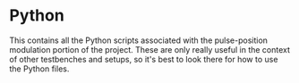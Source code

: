 # Python
This contains all the Python scripts associated with the pulse-position modulation portion of the project. These are only really useful in the context of other testbenches and setups, so it's best to look there for how to use the Python files.

